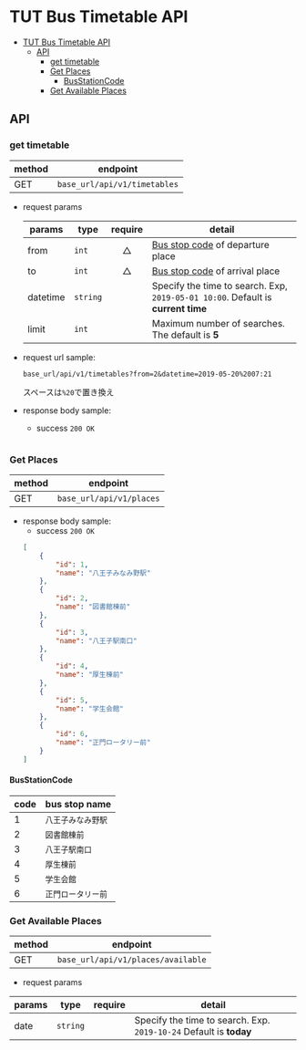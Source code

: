 
# TUT Bus Timetable API
<!-- TOC -->

- [TUT Bus Timetable API](#tut-bus-timetable-api)
  - [API](#api)
    - [get timetable](#get-timetable)
    - [Get Places](#get-places)
      - [BusStationCode](#busstationcode)
    - [Get Available Places](#get-available-places)

<!-- /TOC -->
## API

### get timetable

| method | endpoint                     |
| ------ | ---------------------------- |
| GET    | `base_url/api/v1/timetables` |

* request params

    | params   | type     | require | detail                                                                           |
    | -------- | -------- | :-----: | -------------------------------------------------------------------------------- |
    | from     | `int`    |    △    | [Bus stop code](#BusStationCode) of departure place                              |
    | to       | `int`    |    △    | [Bus stop code](#BusStationCode) of arrival place                                |
    | datetime | `string` |         | Specify the time to search. Exp, `2019-05-01 10:00`. Default is **current time** |
    | limit    | `int`    |         | Maximum number of searches. The default is **5**                                 |


* request url sample:
  
  ```url
  base_url/api/v1/timetables?from=2&datetime=2019-05-20%2007:21
  ```
  スペースは`%20`で置き換え

* response body sample:
  * success `200 OK`
    ```json

    ```

### Get Places
| method | endpoint                 |
| ------ | ------------------------ |
| GET    | `base_url/api/v1/places` |

* response body sample:
  * success `200 OK`
  ```json
  [
      {
          "id": 1,
          "name": "八王子みなみ野駅"
      },
      {
          "id": 2,
          "name": "図書館棟前"
      },
      {
          "id": 3,
          "name": "八王子駅南口"
      },
      {
          "id": 4,
          "name": "厚生棟前"
      },
      {
          "id": 5,
          "name": "学生会館"
      },
      {
          "id": 6,
          "name": "正門ロータリー前"
      }
  ]
  ```

#### BusStationCode

| code | bus stop name      |
| ---- | ------------------ |
| 1    | `八王子みなみ野駅` |
| 2    | `図書館棟前`       |
| 3    | `八王子駅南口`     |
| 4    | `厚生棟前`         |
| 5    | `学生会館`         |
| 6    | `正門ロータリー前` |


### Get Available Places
| method | endpoint                           |
| ------ | ---------------------------------- |
| GET    | `base_url/api/v1/places/available` |

* request params

| params | type     | require | detail                                                             |
| ------ | -------- | :-----: | ------------------------------------------------------------------ |
| date   | `string` |         | Specify the time to search. Exp. `2019-10-24` Default is **today** |

